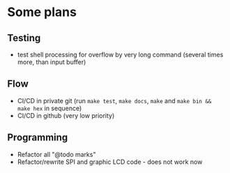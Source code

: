 # Some plans

## Testing

  * test shell processing for overflow by very long command (several times more, than input buffer)

## Flow

  * CI/CD in private git (run `make test`, `make docs`, `make` and `make bin && make hex` in sequence)
  * CI/CD in github (very low priority)

## Programming

  * Refactor all "@todo marks"
  * Refactor/rewrite SPI and graphic LCD code - does not work now
